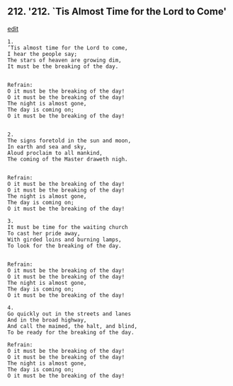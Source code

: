
## 212.  '212. \`Tis Almost Time for the Lord to Come'
[edit](https://docs.google.com/document/d/1jxgeJVRMcuWS2IDE_FrNcv5Bd5dTeBcA/edit?mode=html)






    1.
    ’Tis almost time for the Lord to come,
    I hear the people say;
    The stars of heaven are growing dim,
    It must be the breaking of the day.


    Refrain:
    O it must be the breaking of the day!
    O it must be the breaking of the day!
    The night is almost gone,
    The day is coming on;
    O it must be the breaking of the day!


    2.
    The signs foretold in the sun and moon,
    In earth and sea and sky,
    Aloud proclaim to all mankind,
    The coming of the Master draweth nigh.


    Refrain:
    O it must be the breaking of the day!
    O it must be the breaking of the day!
    The night is almost gone,
    The day is coming on;
    O it must be the breaking of the day!

    3.
    It must be time for the waiting church
    To cast her pride away,
    With girded loins and burning lamps,
    To look for the breaking of the day.


    Refrain:
    O it must be the breaking of the day!
    O it must be the breaking of the day!
    The night is almost gone,
    The day is coming on;
    O it must be the breaking of the day!

    4.
    Go quickly out in the streets and lanes
    And in the broad highway,
    And call the maimed, the halt, and blind,
    To be ready for the breaking of the day.

    Refrain:
    O it must be the breaking of the day!
    O it must be the breaking of the day!
    The night is almost gone,
    The day is coming on;
    O it must be the breaking of the day!

